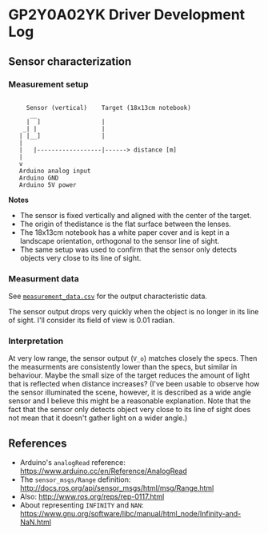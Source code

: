GP2Y0A02YK Driver Development Log
=================================

Sensor characterization
-----------------------

### Measurement setup

```

     Sensor (vertical)    Target (18x13cm notebook)
      __
     |  ]                 |
    _| |                  |
   | |__]                 |
   | 
   |   |------------------|------> distance [m]
   |
   v 
   Arduino analog input
   Arduino GND
   Arduino 5V power
```

**Notes**

- The sensor is fixed vertically and aligned with the center of the target.
- The origin of thedistance is the flat surface between the lenses.
- The 18x13cm notebook has a white paper cover and is kept in a landscape orientation, orthogonal to the sensor line of sight.
- The same setup was used to confirm that the sensor only detects objects very close to its line of sight.

### Measurment data

See [`measurement_data.csv`][data] for the output characteristic data.

The sensor output drops very quickly when the object is no longer in its line of sight. I'll consider its field of view is 0.01 radian.

  [data]: measurement_data.csv

### Interpretation

At very low range, the sensor output (`V_o`) matches closely the specs. Then the measurments are consistently lower than the specs, but similar in behaviour. Maybe the small size of the target reduces the amount of light that is reflected when distance increases? (I've been usable to observe how the sensor illuminated the scene, however, it is described as a wide angle sensor and I believe this might be a reasonable explanation. Note that the fact that the sensor only detects object very close to its line of sight does not mean that it doesn't gather light on a wider angle.)

References
----------

- Arduino's `analogRead` reference: https://www.arduino.cc/en/Reference/AnalogRead
- The `sensor_msgs/Range` definition: http://docs.ros.org/api/sensor_msgs/html/msg/Range.html
- Also: http://www.ros.org/reps/rep-0117.html
- About representing `INFINITY` and `NAN`: https://www.gnu.org/software/libc/manual/html_node/Infinity-and-NaN.html

